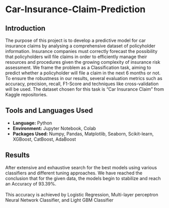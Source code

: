 # Car-Insurance-Claim-Prediction

## Introduction

The purpose of this project is to develop a predictive model for car insurance claims by analysing a comprehensive dataset of policyholder information. Insurance companies must correctly forecast the possibility that policyholders will file claims in order to efficiently manage their resources and procedures given the growing complexity of insurance risk assessment. We frame the problem as a Classification task, aiming to predict whether a policyholder will file a claim in the next 6 months or not. To ensure the robustness in our results, several evaluation metrics such as accuracy, precision, recall, F1-Score and techniques like cross-validation will be used. The dataset chosen for this task is “Car Insurance Claim” from Kaggle repositories.

## Tools and Languages Used
- <b>Language:</b> Python
- <b>Environment:</b> Jupyter Notebook, Colab
- <b>Packages Used:</b> Numpy, Pandas, Matplotlib, Seaborn, Scikit-learn, XGBoost, CatBoost, AdaBoost

## Results
After extensive and exhaustive search for the best models using various classifiers and different tuning approaches.
We have reached the conclusion that for the given data, the models begin to stabilize and reach an Accuracy of 93.39%.
<br><br>
This accuracy is achieved by Logistic Regression, Multi-layer perceptron Neural Network Classifier, and Light GBM Classifier
